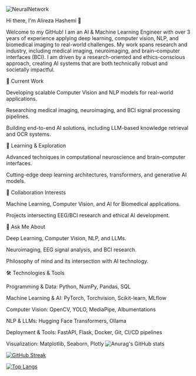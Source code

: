 ![NeuralNetwork](https://www.nikonsmallworld.com/images/photos/2020/_photo800/No9-JasonKirk_2Neurons.jpg)

Hi there, I'm Alireza Hashemi 👋

Welcome to my GitHub! I am an AI & Machine Learning Engineer with over 3 years of experience applying deep learning, computer vision, NLP, and biomedical imaging to real-world challenges. My work spans research and industry, including medical imaging, neuroimaging, and brain–computer interfaces (BCI). I am driven by a research-oriented and ethics-conscious approach, creating AI systems that are both technically robust and societally impactful.

🔭 Current Work

Developing scalable Computer Vision and NLP models for real-world applications.

Researching medical imaging, neuroimaging, and BCI signal processing pipelines.

Building end-to-end AI solutions, including LLM-based knowledge retrieval and OCR systems.

🌱 Learning & Exploration

Advanced techniques in computational neuroscience and brain–computer interfaces.

Cutting-edge deep learning architectures, transformers, and generative AI models.

👯 Collaboration Interests

Machine Learning, Computer Vision, and AI for Biomedical applications.

Projects intersecting EEG/BCI research and ethical AI development.

💬 Ask Me About

Deep Learning, Computer Vision, NLP, and LLMs.

Neuroimaging, EEG signal analysis, and BCI research.

Philosophy of mind and its intersection with AI technology.

🛠️ Technologies & Tools

Programming & Data: Python, NumPy, Pandas, SQL

Machine Learning & AI: PyTorch, Torchvision, Scikit-learn, MLflow

Computer Vision: OpenCV, YOLO, MediaPipe, Albumentations

NLP & LLMs: Hugging Face Transformers, Ollama

Deployment & Tools: FastAPI, Flask, Docker, Git, CI/CD pipelines

Visualization: Matplotlib, Seaborn, Plotly
![Anurag's GitHub stats](https://github-readme-stats.vercel.app/api?username=alirzx&show_icons=true&theme=radical)

[![GitHub Streak](https://github-readme-streak-stats.herokuapp.com?user=alirzx&theme=radical&hide_border=true&border_radius=5.1&date_format=M%20j%5B%2C%20Y%5D)](https://git.io/streak-stats)


[![Top Langs](https://github-readme-stats.vercel.app/api/top-langs/?username=alirzx&layout=donut-vertical)](https://github.com/anuraghazra/github-readme-stats)
